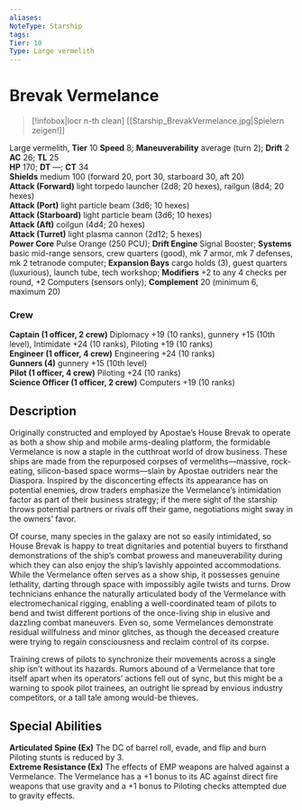 ```yaml
---
aliases: 
NoteType: Starship
tags: 
Tier: 10
Type: Large vermelith
---
```


# Brevak Vermelance

> [!infobox|locr n-th clean]
>  [[Starship_BrevakVermelance.jpg|Spielern zeigen!]]
> 
Large vermelith, **Tier** 10 
**Speed** 8; **Maneuverability** average (turn 2); **Drift** 2  
**AC** 26; **TL** 25  
**HP** 170; **DT** —; **CT** 34  
**Shields** medium 100 (forward 20, port 30, starboard 30, aft 20)  
**Attack (Forward)** light torpedo launcher (2d8; 20 hexes), railgun (8d4; 20 hexes)  
**Attack (Port)** light particle beam (3d6; 10 hexes)  
**Attack (Starboard)** light particle beam (3d6; 10 hexes)  
**Attack (Aft)** coilgun (4d4; 20 hexes)  
**Attack (Turret)** light plasma cannon (2d12; 5 hexes)  
**Power Core** Pulse Orange (250 PCU); **Drift Engine** Signal Booster; **Systems** basic mid-range sensors, crew quarters (good), mk 7 armor, mk 7 defenses, mk 2 tetranode computer; **Expansion Bays** cargo holds (3), guest quarters (luxurious), launch tube, tech workshop; **Modifiers** +2 to any 4 checks per round, +2 Computers (sensors only); **Complement** 20 (minimum 6, maximum 20)

### Crew

**Captain (1 officer, 2 crew)** Diplomacy +19 (10 ranks), gunnery +15 (10th level), Intimidate +24 (10 ranks), Piloting +19 (10 ranks)  
**Engineer (1 officer, 4 crew)** Engineering +24 (10 ranks)  
**Gunners (4)** gunnery +15 (10th level)  
**Pilot (1 officer, 4 crew)** Piloting +24 (10 ranks)  
**Science Officer (1 officer, 2 crew)** Computers +19 (10 ranks)

## Description

Originally constructed and employed by Apostae’s House Brevak to operate as both a show ship and mobile arms-dealing platform, the formidable Vermelance is now a staple in the cutthroat world of drow business. These ships are made from the repurposed corpses of vermeliths—massive, rock-eating, silicon-based space worms—slain by Apostae outriders near the Diaspora. Inspired by the disconcerting effects its appearance has on potential enemies, drow traders emphasize the Vermelance’s intimidation factor as part of their business strategy; if the mere sight of the starship throws potential partners or rivals off their game, negotiations might sway in the owners’ favor.  
  
Of course, many species in the galaxy are not so easily intimidated, so House Brevak is happy to treat dignitaries and potential buyers to firsthand demonstrations of the ship’s combat prowess and maneuverability during which they can also enjoy the ship’s lavishly appointed accommodations. While the Vermelance often serves as a show ship, it possesses genuine lethality, darting through space with impossibly agile twists and turns. Drow technicians enhance the naturally articulated body of the Vermelance with electromechanical rigging, enabling a well-coordinated team of pilots to bend and twist different portions of the once-living ship in elusive and dazzling combat maneuvers. Even so, some Vermelances demonstrate residual willfulness and minor glitches, as though the deceased creature were trying to regain consciousness and reclaim control of its corpse.  
  
Training crews of pilots to synchronize their movements across a single ship isn’t without its hazards. Rumors abound of a Vermelance that tore itself apart when its operators’ actions fell out of sync, but this might be a warning to spook pilot trainees, an outright lie spread by envious industry competitors, or a tall tale among would-be thieves.  

## Special Abilities

**Articulated Spine (Ex)** The DC of barrel roll, evade, and flip and burn Piloting stunts is reduced by 3.  
**Extreme Resistance (Ex)** The effects of EMP weapons are halved against a Vermelance. The Vermelance has a +1 bonus to its AC against direct fire weapons that use gravity and a +1 bonus to Piloting checks attempted due to gravity effects.

